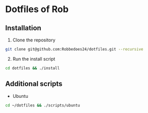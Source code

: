 # Dotfiles of Rob


## Installation

1. Clone the repository

```bash
git clone git@github.com:Robbedoes24/dotfiles.git --recursive
```

2. Run the install script

```bash
cd dotfiles && ./install
```

## Additional scripts

- Ubuntu

```bash
cd ~/dotfiles && ./scripts/ubuntu
```
